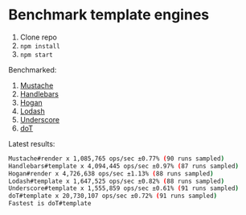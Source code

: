 # Benchmark template engines

1. Clone repo
2. `npm install`
3. `npm start`

Benchmarked:  
1. [Mustache](https://github.com/janl/mustache.js)  
2. [Handlebars](https://github.com/wycats/handlebars.js/)  
3. [Hogan](http://twitter.github.io/hogan.js/)  
4. [Lodash](https://lodash.com/docs#template)  
5. [Underscore](http://documentcloud.github.io/underscore/#template)  
6. [doT](https://github.com/olado/doT)  

Latest results:

```bash
Mustache#render x 1,085,765 ops/sec ±0.77% (90 runs sampled)
Handlebars#template x 4,094,445 ops/sec ±0.97% (87 runs sampled)
Hogan#render x 4,726,638 ops/sec ±1.13% (88 runs sampled)
Lodash#template x 1,647,525 ops/sec ±0.82% (88 runs sampled)
Underscore#template x 1,555,859 ops/sec ±0.61% (91 runs sampled)
doT#template x 20,730,107 ops/sec ±0.72% (91 runs sampled)
Fastest is doT#template
```
